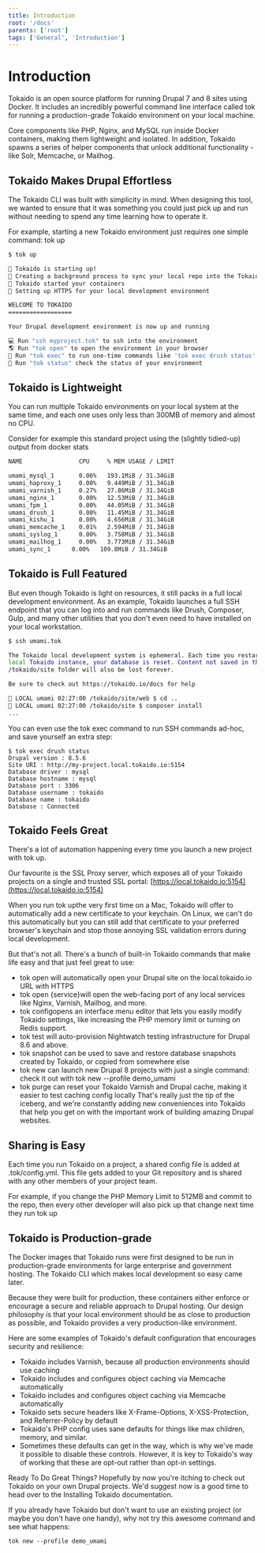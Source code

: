 ```yaml
---
title: Introduction
root: '/docs'
parents: ['root']
tags: ['General', 'Introduction']
---
```


# Introduction

Tokaido is an open source platform for running Drupal 7 and 8 sites using Docker. It includes an incredibly powerful command line interface called tok for running a production-grade Tokaido environment on your local machine.

Core components like PHP, Nginx, and MySQL run inside Docker containers, making them lightweight and isolated. In addition, Tokaido spawns a series of helper components that unlock additional functionality - like Solr, Memcache, or Mailhog.

## Tokaido Makes Drupal Effortless

The Tokaido CLI was built with simplicity in mind. When designing this tool, we wanted to ensure that it was something you could just pick up and run without needing to spend any time learning how to operate it.

For example, starting a new Tokaido environment just requires one simple command: tok up

```sh
$ tok up

🚀 Tokaido is starting up!
🔄 Creating a background process to sync your local repo into the Tokaido environment
🚅 Tokaido started your containers
🔐 Setting up HTTPS for your local development environment

WELCOME TO TOKAIDO
==================

Your Drupal development environment is now up and running

💻 Run "ssh myproject.tok" to ssh into the environment
🌎 Run "tok open" to open the environment in your browser
👀 Run "tok exec" to run one-time commands like 'tok exec drush status'
🤔 Run "tok status" check the status of your environment
```

## Tokaido is Lightweight

You can run multiple Tokaido environments on your local system at the same time, and each one uses only less than 300MB of memory and almost no CPU.

Consider for example this standard project using the (slightly tidied-up) output from docker stats

```sh
NAME                CPU     % MEM USAGE / LIMIT

umami_mysql_1       0.06%   193.1MiB / 31.34GiB
umami_haproxy_1     0.00%   9.449MiB / 31.34GiB
umami_varnish_1     0.27%   27.86MiB / 31.34GiB
umami_nginx_1       0.00%   12.53MiB / 31.34GiB
umami_fpm_1         0.00%   44.05MiB / 31.34GiB
umami_drush_1       0.00%   11.45MiB / 31.34GiB
umami_kishu_1       0.00%   4.656MiB / 31.34GiB
umami_memcache_1    0.01%   2.594MiB / 31.34GiB
umami_syslog_1      0.00%   3.758MiB / 31.34GiB
umami_mailhog_1     0.00%   3.773MiB / 31.34GiB
umami_sync_1      0.00%   109.8MiB / 31.34GiB
```

## Tokaido is Full Featured

But even though Tokaido is light on resources, it still packs in a full local development environment. As an example, Tokaido launches a full SSH endpoint that you can log into and run commands like Drush, Composer, Gulp, and many other utilities that you don't even need to have installed on your local workstation.

```sh
$ ssh umami.tok

The Tokaido local development system is ephemeral. Each time you restart the
local Tokaido instance, your database is reset. Content not saved in the
/tokaido/site folder will also be lost forever.

Be sure to check out https://tokaido.io/docs for help

🚅 LOCAL umami 02:27:00 /tokaido/site/web $ cd ..
🚅 LOCAL umami 02:27:00 /tokaido/site $ composer install
...
```

You can even use the tok exec command to run SSH commands ad-hoc, and save yourself an extra step:

```
$ tok exec drush status
Drupal version : 8.5.6
Site URI : http://my-project.local.tokaido.io:5154
Database driver : mysql
Database hostname : mysql
Database port : 3306
Database username : tokaido
Database name : tokaido
Database : Connected
```

## Tokaido Feels Great

There's a lot of automation happening every time you launch a new project with tok up.

Our favourite is the SSL Proxy server, which exposes all of your Tokaido projects on a single and trusted SSL portal: [https://local.tokaido.io:5154](https://local.tokaido.io:5154)

When you run tok upthe very first time on a Mac, Tokaido will offer to automatically add a new certificate to your keychain. On Linux, we can't do this automatically but you can still add that certificate to your preferred browser's keychain and stop those annoying SSL validation errors during local development.

But that's not all. There's a bunch of built-in Tokaido commands that make life easy and that just feel great to use:

- tok open will automatically open your Drupal site on the local.tokaido.io URL with HTTPS
- tok open {service}will open the web-facing port of any local services like Nginx, Varnish, Mailhog, and more.
- tok configopens an interface menu editor that lets you easily modify Tokaido settings, like increasing the PHP memory limit or turning on Redis support.
- tok test will auto-provision Nightwatch testing infrastructure for Drupal 8.6 and above.
- tok snapshot can be used to save and restore database snapshots created by Tokaido, or copied from somewhere else
- tok new can launch new Drupal 8 projects with just a single command: check it out with tok new --profile demo_umami
- tok purge can reset your Tokaido Varnish and Drupal cache, making it easier to test caching config locally
  That's really just the tip of the iceberg, and we're constantly adding new conveniences into Tokaido that help you get on with the important work of building amazing Drupal websites.

## Sharing is Easy

Each time you run Tokaido on a project, a shared config file is added at .tok/config.yml. This file gets added to your Git repository and is shared with any other members of your project team.

For example, if you change the PHP Memory Limit to 512MB and commit to the repo, then every other developer will also pick up that change next time they run tok up

## Tokaido is Production-grade

The Docker images that Tokaido runs were first designed to be run in production-grade environments for large enterprise and government hosting. The Tokaido CLI which makes local development so easy came later.

Because they were built for production, these containers either enforce or encourage a secure and reliable approach to Drupal hosting. Our design philosophy is that your local environment should be as close to production as possible, and Tokaido provides a very production-like environment.

Here are some examples of Tokaido's default configuration that encourages security and resilience:

- Tokaido includes Varnish, because all production environments should use caching
- Tokaido includes and configures object caching via Memcache automatically
- Tokaido includes and configures object caching via Memcache automatically
- Tokaido sets secure headers like X-Frame-Options, X-XSS-Protection, and Referrer-Policy by default
- Tokaido's PHP config uses sane defaults for things like max children, memory, and similar.
- Sometimes these defaults can get in the way, which is why we've made it possible to disable these controls. However, it is key to Tokaido's way of working that these are opt-out rather than opt-in settings.

Ready To Do Great Things?
Hopefully by now you're itching to check out Tokaido on your own Drupal projects. We'd suggest now is a good time to head over to the Installing Tokaido documentation.

If you already have Tokaido but don't want to use an existing project (or maybe you don't have one handy), why not try this awesome command and see what happens:

`tok new --profile demo_umami`

